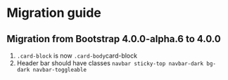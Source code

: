# Migration guide

## Migration from Bootstrap 4.0.0-alpha.6 to 4.0.0

1. `.card-block` is now `.card-body`card-block
2. Header bar should have classes `navbar sticky-top navbar-dark bg-dark navbar-toggleable`
